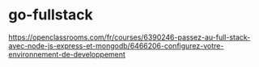 # go-fullstack
https://openclassrooms.com/fr/courses/6390246-passez-au-full-stack-avec-node-js-express-et-mongodb/6466206-configurez-votre-environnement-de-developpement
